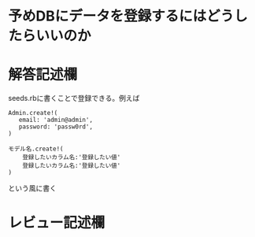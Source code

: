 # 予めDBにデータを登録するにはどうしたらいいのか
# 解答記述欄
seeds.rbに書くことで登録できる。例えば
```
Admin.create!(
   email: 'admin@admin',
   password: 'passw0rd',
)
```
```
モデル名.create!(
    登録したいカラム名:'登録したい値'
    登録したいカラム名:'登録したい値'
)
```
という風に書く



# レビュー記述欄